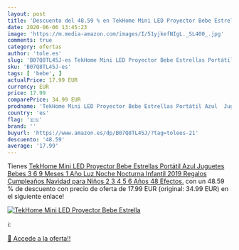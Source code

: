 ```yaml
---
layout: post
title: 'Descuento del 48.59 % en TekHome Mini LED Proyector Bebe Estrella'
date: 2020-06-06 13:45:23
image: 'https://m.media-amazon.com/images/I/51yjkefNIgL._SL400_.jpg'
comments: true
category: ofertas
author: 'tole.es'
slug: 'B07Q8TL45J-es TekHome Mini LED Proyector Bebe Estrellas Portátil Azul...'
sku: 'B07Q8TL45J-es'
tags: [ 'bebe', ]
actualPrice: 17.99 EUR
currency: EUR
price: 17.99
comparePrice: 34.99 EUR
prodname: 'TekHome Mini LED Proyector Bebe Estrellas Portátil Azul  Juguetes Bebes 3 6 9 Meses 1 Año  Luz Noche Nocturna Infantil  2019 Regalos Cumpleaños Navidad para Niños 2 3 4 5 6 Años  48 Efectos.'
country: 'es'
flag: '🇪🇸'
brand: ''
buyurl: 'https://www.amazon.es/dp/B07Q8TL45J/?tag=tolees-21'
descuento: '48.59'
average: '17.99'
---
```


Tienes [TekHome Mini LED Proyector Bebe Estrellas Portátil Azul  Juguetes Bebes 3 6 9 Meses 1 Año  Luz Noche Nocturna Infantil  2019 Regalos Cumpleaños Navidad para Niños 2 3 4 5 6 Años  48 Efectos.](https://www.amazon.es/dp/B07Q8TL45J/?tag=tolees-21) con un 48.59 % de descuento con precio de oferta de 17.99 EUR (original: 34.99 EUR) en el siguiente enlace!

[![TekHome Mini LED Proyector Bebe Estrella](https://m.media-amazon.com/images/I/51yjkefNIgL._SL400_.jpg)](https://www.amazon.es/dp/B07Q8TL45J/?tag=tolees-21)

ℹ️:


[🛒 Accede a la oferta!!](https://www.amazon.es/dp/B07Q8TL45J/?tag=tolees-21)
